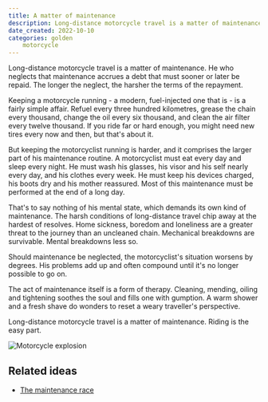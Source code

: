 ```yaml
---
title: A matter of maintenance
description: Long-distance motorcycle travel is a matter of maintenance.
date_created: 2022-10-10
categories: golden
    motorcycle
---
```


Long-distance motorcycle travel is a matter of maintenance. He who neglects that maintenance accrues a debt that must sooner or later be repaid. The longer the neglect, the harsher the terms of the repayment.

Keeping a motorcycle running - a modern, fuel-injected one that is - is a fairly simple affair. Refuel every three hundred kilometres, grease the chain every thousand, change the oil every six thousand, and clean the air filter every twelve thousand. If you ride far or hard enough, you might need new tires every now and then, but that's about it.

But keeping the motorcyclist running is harder, and it comprises the larger part of his maintenance routine. A motorcyclist must eat every day and sleep every night. He must wash his glasses, his visor and his self nearly every day, and his clothes every week. He must keep his devices charged, his boots dry and his mother reassured. Most of this maintenance must be performed at the end of a long day.

That's to say nothing of his mental state, which demands its own kind of maintenance. The harsh conditions of long-distance travel chip away at the hardest of resolves. Home sickness, boredom and loneliness are a greater threat to the journey than an uncleaned chain. Mechanical breakdowns are survivable. Mental breakdowns less so.

Should maintenance be neglected, the motorcyclist's situation worsens by degrees. His problems add up and often compound until it's no longer possible to go on.

The act of maintenance itself is a form of therapy. Cleaning, mending, oiling and tightening soothes the soul and fills one with gumption. A warm shower and a fresh shave do wonders to reset a weary traveller's perspective.

Long-distance motorcycle travel is a matter of maintenance. Riding is the easy part.

![Motorcycle explosion](/images/illustrations/motorcycle-accident-explosion-c.png)

## Related ideas

- [The maintenance race](https://www.worksinprogress.co/issue/the-maintenance-race/)

